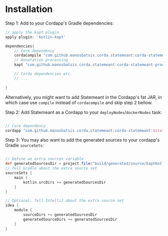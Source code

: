 
# Installation


Step 1: Add to your Cordapp's Gradle dependencies:

```groovy
// apply the kapt plugin
apply plugin: 'kotlin-kapt'

dependencies{
    // Core dependency
    cordaCompile "com.github.manosbatsis.corda.statemeant:corda-statemeant:$statemeant_version"
    // Annotation processing
    kapt "com.github.manosbatsis.corda.statemeant:corda-statemeant-processor:$statemeant_version"

    // Corda dependencies etc.
    // ...

}    
```

Alternatively, you might want to add Statemeant in the Cordapp's fat JAR, 
in which case use `compile` instead of `cordacompile` and skip step 2 bellow.

Step 2: Add Statemeant as a Cordapp to your `deployNodes`/`dockerNodes` task:

```groovy

// Core dependency
cordapp "com.github.manosbatsis.corda.statemeant:corda-statemeant:$statemeant_version"
```

Step 3: You may also want to add the generated sources to your cordapp's 
Gradle `sourceSets`:

```groovy

// Define an extra sources variable
def generatedSourcesDir = project.file("build/generated/source/kaptKotlin/main")
// Tell Gradle about the extra source set
sourceSets {
    main {
        kotlin.srcDirs += generatedSourcesDir
    }
}

// Optional: Tell IntelliJ about the extra source set
idea {
    module {
        sourceDirs += generatedSourcesDir
        generatedSourceDirs += generatedSourcesDir
    }
}
```
